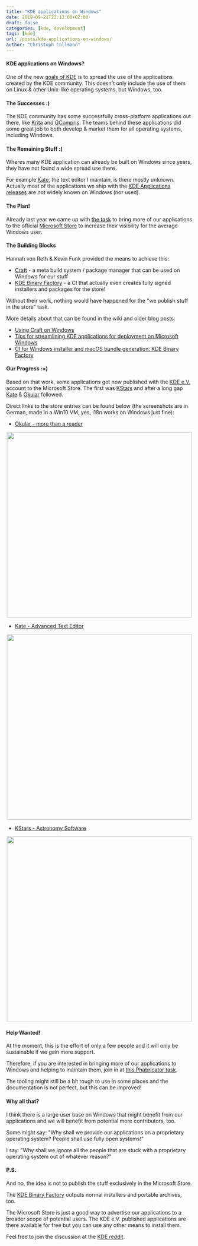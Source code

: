 ```yaml
---
title: "KDE applications on Windows"
date: 2019-09-21T23:13:00+02:00
draft: false
categories: [kde, development]
tags: [kde]
url: /posts/kde-applications-on-windows/
author: "Christoph Cullmann"
---
```


#### KDE applications on Windows?

One of the new [goals of KDE](https://dot.kde.org/2019/09/07/kde-decides-three-new-challenges-wayland-consistency-and-apps) is to spread the use of the applications created by the KDE community.
This doesn't only include the use of them on Linux & other Unix-like operating systems, but Windows, too.

#### The Successes :)

The KDE community has some successfully cross-platform applications out there, like [Krita](https://krita.org/) and [GCompris](https://gcompris.net/).
The teams behind these applications did some great job to both develop & market them for all operating systems, including Windows.

#### The Remaining Stuff :(

Wheres many KDE application can already be built on Windows since years, they have not found a wide spread use there.

For example [Kate](https://kate-editor.org), the text editor I maintain, is there mostly unknown.
Actually most of the applications we ship with the [KDE Applications releases](https://kde.org/announcements/announce-applications-19.08.1.php) are not widely known on Windows (nor used).

#### The Plan!

Already last year we came up with [the task](https://phabricator.kde.org/T9575) to bring more of our applications to the official [Microsoft Store](https://store.microsoft.com) to increase their visibility for the average Windows user.

#### The Building Blocks

Hannah von Reth & Kevin Funk provided the means to achieve this:

* [Craft](https://community.kde.org/Craft) - a meta build system / package manager that can be used on Windows for our stuff
* [KDE Binary Factory](https://binary-factory.kde.org/) - a CI that actually even creates fully signed installers and packages for the store!

Without their work, nothing would have happened for the "we publish stuff in the store" task.

More details about that can be found in the wiki and older blog posts:

* [Using Craft on Windows](https://community.kde.org/Guidelines_and_HOWTOs/Build_from_source/Windows)
* [Tips for streamlining KDE applications for deployment on Microsoft Windows](http://kfunk.org/2017/12/20/tips-streamlining-kde-application-for-deployment-microsoft-windows/)
* [CI for Windows installer and macOS bundle generation: KDE Binary Factory](http://kfunk.org/2017/11/17/kde-binary-factory/)

#### Our Progress :=)

Based on that work, some applications got now published with the [KDE e.V.](https://ev.kde.org/) account to the Microsoft Store.
The first was [KStars](https://kde.org/applications/education/org.kde.kstars) and after a long gap [Kate](https://kate-editor.org) & [Okular](https://okular.kde.org) followed.

Direct links to the store entries can be found below (the screenshots are in German, made in a Win10 VM, yes, i18n works on Windows just fine):

* [Okular - more than a reader](https://www.microsoft.com/store/apps/9N41MSQ1WNM8)

<center><a href="/posts/kde-applications-on-windows/images/okular-on-windows.png" target="_blank"><img width=500 src="/posts/kde-applications-on-windows/images/okular-on-windows.png"></a></center>

* [Kate - Advanced Text Editor](https://www.microsoft.com/store/apps/9NWMW7BB59HW)

<center><a href="/posts/kde-applications-on-windows/images/kate-on-windows.png" target="_blank"><img width=500 src="/posts/kde-applications-on-windows/images/kate-on-windows.png"></a></center>

* [KStars - Astronomy Software](https://www.microsoft.com/store/apps/9PPRZ2QHLXTG)

<center><a href="/posts/kde-applications-on-windows/images/kstars-on-windows.png" target="_blank"><img width=500 src="/posts/kde-applications-on-windows/images/kstars-on-windows.png"></a></center>

#### Help Wanted!

At the moment, this is the effort of only a few people and it will only be sustainable if we gain more support.

Therefore, if you are interested in bringing more of our applications to Windows and helping to maintain them, join in at [this Phabricator task](https://phabricator.kde.org/T9575).

The tooling might still be a bit rough to use in some places and the documentation is not perfect, but this can be improved!

#### Why all that?

I think there is a large user base on Windows that might benefit from our applications and we will benefit from potential more contributors, too.

Some might say: "Why shall we provide our applications on a proprietary operating system? People shall use fully open systems!"

I say: "Why shall we ignore all the people that are stuck with a proprietary operating system out of whatever reason?"

#### P.S.

And no, the idea is not to publish the stuff exclusively in the Microsoft Store.

The [KDE Binary Factory](https://binary-factory.kde.org/) outputs normal installers and portable archives, too.

The Microsoft Store is just a good way to advertise our applications to a broader scope of potential users.
The KDE e.V. published applications are there available for free but you can use any other means to install them.

Feel free to join the discussion at the [KDE reddit](https://www.reddit.com/r/kde/comments/d7g44o/kde_applications_on_windows_whats_the_current/).

